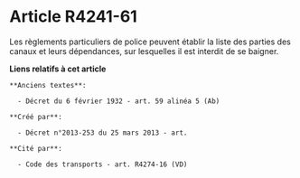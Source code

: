 # Article R4241-61

Les règlements particuliers de police peuvent établir la liste des parties des canaux et leurs dépendances, sur lesquelles il
est interdit de se baigner.

**Liens relatifs à cet article**

	**Anciens textes**:

	  - Décret du 6 février 1932 - art. 59 alinéa 5 (Ab)

	**Créé par**:

	  - Décret n°2013-253 du 25 mars 2013 - art.

	**Cité par**:

	  - Code des transports - art. R4274-16 (VD)
